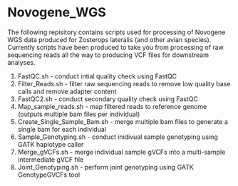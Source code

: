 # Novogene_WGS

The following repisitory contains scripts used for processing of Novogene WGS data produced for Zosterops lateralis (and other avian species). Currently scripts have been produced to take you from processing of raw sequencing reads all the way to producing VCF files for downstream analyses.

1. FastQC.sh - conduct intial quality check using FastQC
2. Filter_Reads.sh - filter raw sequencing reads to remove low quality base calls and remove adapter content
3. FastQC2.sh - conduct secondary quality check using FastQC
4. Map_sample_reads.sh - map filtered reads to reference genome (outputs multiple bam files per individual)
5. Create_Single_Sample_Bam.sh - merge multiple bam files to generate a single bam for each individual
6. Sample_Genotyping.sh - conduct inidivual sample genotyping using GATK haplotype caller
7. Merge_gVCFs.sh - merge individual sample gVCFs into a multi-sample intermediate gVCF file
8. Joint_Genotyping.sh - perform joint genotyping using GATK GenotypeGVCFs tool
